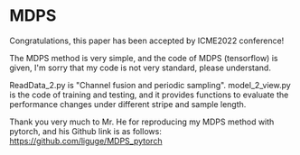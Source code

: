 # MDPS

Congratulations, this paper has been accepted by ICME2022 conference!

The MDPS method is very simple, and the code of MDPS (tensorflow) is given, I'm sorry that my code is not very standard, please understand.

ReadData_2.py is "Channel fusion and periodic sampling".
model_2_view.py is the code of training and testing, and it provides functions to evaluate the performance changes under different stripe and sample length.


Thank you very much to Mr. He for reproducing my MDPS method with pytorch, and his Github link is as follows: https://github.com/liguge/MDPS_pytorch
